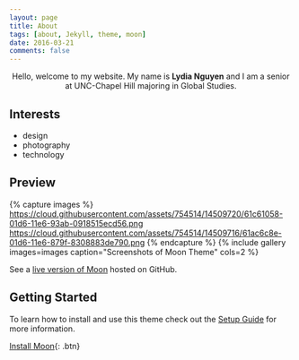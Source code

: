 ```yaml
---
layout: page
title: About
tags: [about, Jekyll, theme, moon]
date: 2016-03-21
comments: false
---
```

    
<center> Hello, welcome to my website. My name is <b>Lydia Nguyen</b> and I am a senior at UNC-Chapel Hill majoring in Global Studies. </center>

## Interests
* design
* photography
* technology


## Preview

{% capture images %}
    https://cloud.githubusercontent.com/assets/754514/14509720/61c61058-01d6-11e6-93ab-0918515ecd56.png
    https://cloud.githubusercontent.com/assets/754514/14509716/61ac6c8e-01d6-11e6-879f-8308883de790.png
{% endcapture %}
{% include gallery images=images caption="Screenshots of Moon Theme" cols=2 %}

See a [live version of Moon](http://taylantatli.github.io/Moon) hosted on GitHub.

## Getting Started

To learn how to install and use this theme check out the [Setup Guide](http://taylantatli.me/Moon/moon-theme/) for more information.
      
[Install Moon](https://github.com/TaylanTatli/Moon){: .btn}
